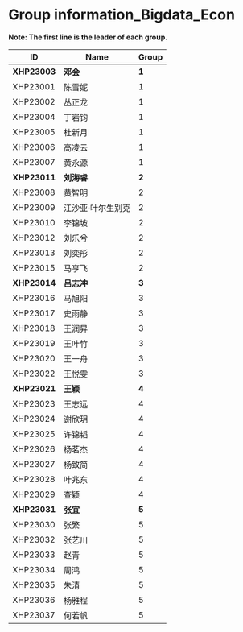# Group information_Bigdata_Econ

**Note: The first line is the leader of each group.** 

| ID           | Name              | Group |
| ------------ | ----------------- | ----- |
| **XHP23003** | **邓会**          | **1** |
| XHP23001     | 陈雪妮            | 1     |
| XHP23002     | 丛正龙            | 1     |
| XHP23004     | 丁岩钧            | 1     |
| XHP23005     | 杜新月            | 1     |
| XHP23006     | 高凌云            | 1     |
| XHP23007     | 黄永源            | 1     |
| **XHP23011** | **刘海睿**        | **2** |
| XHP23008     | 黄智明            | 2     |
| XHP23009     | 江沙亚·叶尔生别克 | 2     |
| XHP23010     | 李锦坡            | 2     |
| XHP23012     | 刘乐兮            | 2     |
| XHP23013     | 刘奕彤            | 2     |
| XHP23015     | 马亨飞            | 2     |
| **XHP23014** | **吕志冲**        | **3** |
| XHP23016     | 马旭阳            | 3     |
| XHP23017     | 史雨静            | 3     |
| XHP23018     | 王润昇            | 3     |
| XHP23019     | 王叶竹            | 3     |
| XHP23020     | 王一舟            | 3     |
| XHP23022     | 王悦雯            | 3     |
| **XHP23021** | **王颖**          | **4** |
| XHP23023     | 王志远            | 4     |
| XHP23024     | 谢欣玥            | 4     |
| XHP23025     | 许锦韬            | 4     |
| XHP23026     | 杨茗杰            | 4     |
| XHP23027     | 杨致简            | 4     |
| XHP23028     | 叶兆东            | 4     |
| XHP23029     | 查颖              | 4     |
| **XHP23031** | **张宜**          | **5** |
| XHP23030     | 张繁              | 5     |
| XHP23032     | 张艺川            | 5     |
| XHP23033     | 赵青              | 5     |
| XHP23034     | 周鸿              | 5     |
| XHP23035     | 朱清              | 5     |
| XHP23036     | 杨雅程            | 5     |
| XHP23037     | 何若帆            | 5     |
